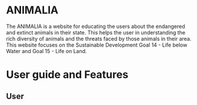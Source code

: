 # ANIMALIA
The ANIMALIA is a website for educating the users about the endangered and extinct animals in their state. This helps the user in understanding the rich diversity of animals and the threats faced by those animals in their area. This website focuses on the Sustainable Development Goal 14 - Life below Water and Goal 15 - Life on Land. 

# User guide and Features
## User

